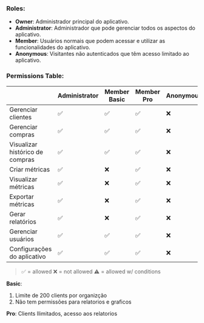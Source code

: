 
### Roles:

- **Owner**: Administrador principal do aplicativo.
- **Administrator**: Administrador que pode gerenciar todos os aspectos do aplicativo.
- **Member**: Usuários normais que podem acessar e utilizar as funcionalidades do aplicativo.
- **Anonymous**: Visitantes não autenticados que têm acesso limitado ao aplicativo.


### Permissions Table:

|                                 | Administrator | Member Basic | Member Pro | Anonymous |
| ------------------------------- | ------------- | ------------ | ---------- | --------- |
| Gerenciar clientes              | ✅             | ✅            | ✅          | ❌         |
| Gerenciar compras               | ✅             | ✅            | ✅          | ❌         |
| Visualizar histórico de compras | ✅             | ✅            | ✅          | ❌         |
| Criar métricas                  | ✅             | ❌            | ✅          | ❌         |
| Visualizar métricas             | ✅             | ❌            | ✅          | ❌         |
| Exportar métricas               | ✅             | ❌            | ✅          | ❌         |
| Gerar relatórios                | ✅             | ❌            | ✅          | ❌         |
| Gerenciar usuários              | ✅             | ✅            | ✅          | ❌         |
| Configurações do aplicativo     | ✅             | ✅            | ✅          | ❌         |

> ✅ = allowed
> ❌ = not allowed
> ⚠️ = allowed w/ conditions

**Basic**: 
  1. Limite de 200 clients por organizção
  2. Não tem permissões para relatorios e graficos

**Pro**: Clients Ilimitados, acesso aos relatorios